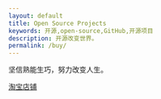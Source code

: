 ```yaml
---
layout: default
title: Open Source Projects
keywords: 开源,open-source,GitHub,开源项目
description: 开源改变世界。
permalink: /buy/
---
```


坚信熟能生巧，努力改变人生。

[淘宝店铺](https://item.taobao.com/item.htm?spm=a1z10.3-c.w4002-10960194006.11.77b54338UCBf04&id=668874810541)
